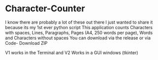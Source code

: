 # Character-Counter
I know there are probably a lot of these out there I just wanted to share it because its my 1st ever python script
This application counts Characters with spaces, Lines, Paragraphs, Pages (A4, 250 words per page), Words and Characters without spaces
You can download via the release or via Code- Download ZIP

V1 works in the Terminal 
and
V2 Works in a GUI windows (tkinter)
